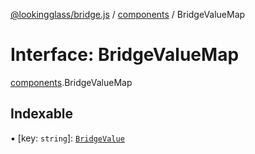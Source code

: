 [@lookingglass/bridge.js](../README.md) / [components](../modules/components.md) / BridgeValueMap

# Interface: BridgeValueMap

[components](../modules/components.md).BridgeValueMap

## Indexable

▪ [key: `string`]: [`BridgeValue`](components.BridgeValue.md)
